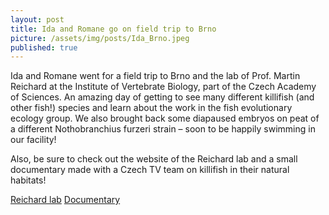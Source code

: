 ```yaml
---
layout: post
title: Ida and Romane go on field trip to Brno
picture: /assets/img/posts/Ida_Brno.jpeg
published: true
---
```


Ida and Romane went for a field trip to Brno and the lab of Prof. Martin Reichard at the Institute of Vertebrate Biology, part of the Czech Academy of Sciences. An amazing day of getting to see many different killifish (and other fish!) species and learn about the work in the fish evolutionary ecology group. We also brought back some diapaused embryos on peat of a different Nothobranchius furzeri strain – soon to be happily swimming in our facility!

Also, be sure to check out the website of the Reichard lab and a small documentary made with a Czech TV team on killifish in their natural habitats!

[Reichard lab](https://www.reichardlab.eu/)
[Documentary](https://www.ceskatelevize.cz/porady/11015147646-pribehy-zvedavych-prirodovedcu/215382559850002/)
